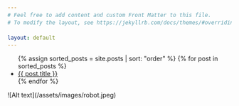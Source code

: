 ```yaml
---
# Feel free to add content and custom Front Matter to this file.
# To modify the layout, see https://jekyllrb.com/docs/themes/#overriding-theme-defaults

layout: default
---
```

<ul>
  {% assign sorted_posts = site.posts | sort: "order" %}
  {% for post in sorted_posts %}
    <li>
      <a href="{{ post.url }}">{{ post.title }}</a>
    </li>
  {% endfor %}
</ul>
![Alt text](/assets/images/robot.jpeg)
